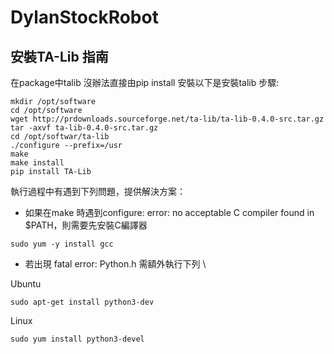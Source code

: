 # DylanStockRobot


## 安裝TA-Lib 指南
在package中talib 沒辦法直接由pip install 安裝以下是安裝talib 步驟:
```
mkdir /opt/software
cd /opt/software
wget http://prdownloads.sourceforge.net/ta-lib/ta-lib-0.4.0-src.tar.gz
tar -axvf ta-lib-0.4.0-src.tar.gz
cd /opt/softwar/ta-lib
./configure --prefix=/usr
make 
make install
pip install TA-Lib
```
執行過程中有遇到下列問題，提供解決方案：
* 如果在make 時遇到configure: error: no acceptable C compiler found in $PATH，則需要先安裝C編譯器

```
sudo yum -y install gcc
```

* 若出現 fatal error: Python.h 需額外執行下列 \

Ubuntu
```
sudo apt-get install python3-dev
```
Linux
```
sudo yum install python3-devel
```
